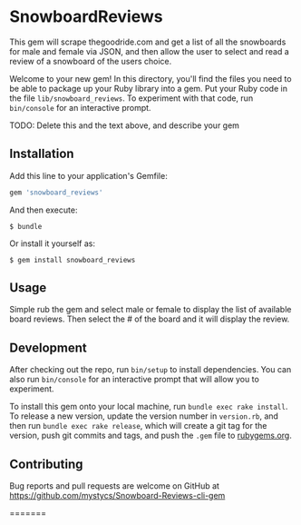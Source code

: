 # SnowboardReviews

This gem will scrape thegoodride.com and get a list of all the snowboards for male and female via JSON, and then allow the user to select and read a review of a snowboard of the users choice.

Welcome to your new gem! In this directory, you'll find the files you need to be able to package up your Ruby library into a gem. Put your Ruby code in the file `lib/snowboard_reviews`. To experiment with that code, run `bin/console` for an interactive prompt.

TODO: Delete this and the text above, and describe your gem

## Installation

Add this line to your application's Gemfile:

```ruby
gem 'snowboard_reviews'
```

And then execute:

    $ bundle

Or install it yourself as:

    $ gem install snowboard_reviews

## Usage

Simple rub the gem and select male or female to display the list of available board reviews. Then select the # of the board and it will display the review.

## Development

After checking out the repo, run `bin/setup` to install dependencies. You can also run `bin/console` for an interactive prompt that will allow you to experiment.

To install this gem onto your local machine, run `bundle exec rake install`. To release a new version, update the version number in `version.rb`, and then run `bundle exec rake release`, which will create a git tag for the version, push git commits and tags, and push the `.gem` file to [rubygems.org](https://rubygems.org).

## Contributing

Bug reports and pull requests are welcome on GitHub at https://github.com/mystycs/Snowboard-Reviews-cli-gem

=======

